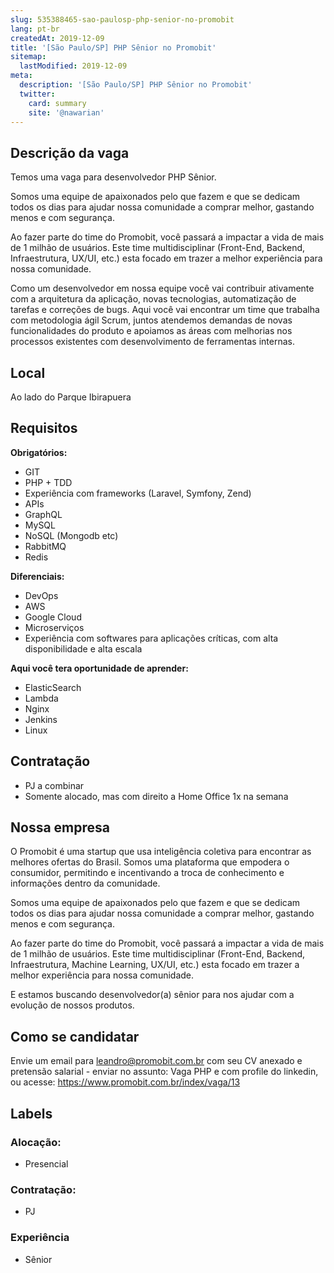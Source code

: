 ```yaml
---
slug: 535388465-sao-paulosp-php-senior-no-promobit
lang: pt-br
createdAt: 2019-12-09
title: '[São Paulo/SP] PHP Sênior no Promobit'
sitemap:
  lastModified: 2019-12-09
meta:
  description: '[São Paulo/SP] PHP Sênior no Promobit'
  twitter:
    card: summary
    site: '@nawarian'
---
```

## Descrição da vaga
Temos uma vaga para desenvolvedor PHP Sênior.

Somos uma equipe de apaixonados pelo que fazem e que se dedicam todos os dias para ajudar nossa comunidade a comprar melhor, gastando menos e com segurança.

Ao fazer parte do time do Promobit, você passará a impactar a vida de mais de 1 milhão de usuários. Este time multidisciplinar (Front-End, Backend, Infraestrutura, UX/UI, etc.) esta focado em trazer a melhor experiência para nossa comunidade.

Como um desenvolvedor em nossa equipe você vai contribuir ativamente com a arquitetura da aplicação, novas tecnologias, automatização de tarefas e correções de bugs.
Aqui você vai encontrar um time que trabalha com metodologia ágil Scrum, juntos atendemos demandas de novas funcionalidades do produto e apoiamos as áreas com melhorias nos processos existentes com desenvolvimento de ferramentas internas.

## Local

Ao lado do Parque Ibirapuera

## Requisitos

**Obrigatórios:**

- GIT
- PHP + TDD
- Experiência com frameworks (Laravel, Symfony, Zend)
- APIs
- GraphQL
- MySQL
- NoSQL (Mongodb etc)
- RabbitMQ
- Redis

**Diferenciais:**

- DevOps
- AWS
- Google Cloud
- Microserviços
- Experiência com softwares para aplicações críticas, com alta disponibilidade e alta escala

**Aqui você tera oportunidade de aprender:**

- ElasticSearch
- Lambda
- Nginx
- Jenkins
- Linux

## Contratação

- PJ a combinar
- Somente alocado, mas com direito a Home Office 1x na semana

## Nossa empresa

O Promobit é uma startup que usa inteligência coletiva para encontrar as melhores ofertas do Brasil. Somos uma plataforma que empodera o consumidor, permitindo e incentivando a troca de conhecimento e informações dentro da comunidade.

Somos uma equipe de apaixonados pelo que fazem e que se dedicam todos os dias para ajudar nossa comunidade a comprar melhor, gastando menos e com segurança.

Ao fazer parte do time do Promobit, você passará a impactar a vida de mais de 1 milhão de usuários. Este time multidisciplinar (Front-End, Backend, Infraestrutura, Machine Learning, UX/UI, etc.) esta focado em trazer a melhor experiência para nossa comunidade.

E estamos buscando desenvolvedor(a) sênior para nos ajudar com a evolução de nossos produtos. 

## Como se candidatar

Envie um email para leandro@promobit.com.br com seu CV anexado e pretensão salarial - enviar no assunto: Vaga PHP e com profile do linkedin, ou acesse: https://www.promobit.com.br/index/vaga/13

## Labels

<!-- Escolha abaixo, apague as que não fizerem sentido: -->
### Alocação:
- Presencial

### Contratação:
- PJ

### Experiência
- Sênior
